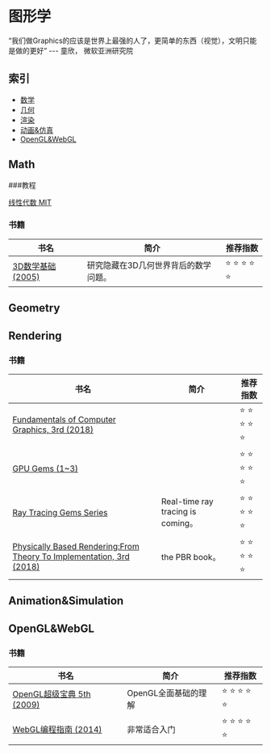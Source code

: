 # 图形学

“我们做Graphics的应该是世界上最强的人了，更简单的东西（视觉），文明只能是做的更好” --- 童欣， 微软亚洲研究院

## 索引

* [数学](#Math)
* [几何](#Geometry)
* [渲染](#Rendering)
* [动画&仿真](#Animation&Simulation)
* [OpenGL&WebGL](#OpenGL&WebGL)

## Math

###教程

[线性代数 MIT](https://www.bilibili.com/video/BV1GA411t7rL/)

### 书籍
| 书名  | 简介 | 推荐指数 |
| ------------- | ------------- | ------------- |
| 	[3D数学基础 (2005)](https://book.douban.com/subject/1400419/)  | 研究隐藏在3D几何世界背后的数学问题。 | :star: :star: :star: :star: :star:|

## Geometry

## Rendering

### 书籍
| 书名  | 简介 | 推荐指数 |
| ------------- | ------------- | ------------- |
| 	[Fundamentals of Computer Graphics, 3rd (2018)](http://libgen.rs/search.php?req=Fundamentals+of+Computer+Graphics&open=0&res=25&view=simple&phrase=1&column=def)  |  | :star: :star: :star: :star: :star:|
| 	[GPU Gems (1~3)](https://developer.nvidia.com/gpugems/gpugems/contributors)  |   | :star: :star: :star: :star: :star:|
| 	[Ray Tracing Gems Series](https://www.realtimerendering.com/raytracinggems/) | Real-time ray tracing is coming。 | :star: :star: :star: :star: :star:|
| 	[Physically Based Rendering:From Theory To Implementation, 3rd (2018)](https://www.pbr-book.org/3ed-2018/contents)  | the PBR book。  | :star: :star: :star: :star: :star:|

## Animation&Simulation

## OpenGL&WebGL

### 书籍
| 书名  | 简介 | 推荐指数 |
| ------------- | ------------- | ------------- |
| 	[OpenGL超级宝典 5th (2009)](http://libgen.rs/search.php?req=OpenGL+SuperBible+%3A+Comprehensive+Tutorial+and+Reference&open=0&res=25&view=simple&phrase=1&column=def)  | OpenGL全面基础的理解  | :star: :star: :star: :star: :star:|
| 	[WebGL编程指南 (2014)](https://book.douban.com/subject/25909351/)  | 非常适合入门  | :star: :star: :star: :star: :star:|
